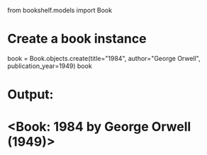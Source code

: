 from bookshelf.models import Book

# Create a book instance

book = Book.objects.create(title="1984", author="George Orwell", publication_year=1949)
book

# Output:

# <Book: 1984 by George Orwell (1949)>

